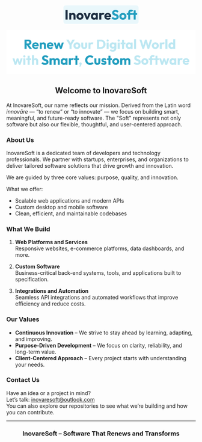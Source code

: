 <p align="center">
  <img src="https://github.com/InovareSoft/.github/blob/main/profile/images/InovareSoft-Logo.svg" alt="InovareSoft Logo" style="max-width: 200px; height: auto;" />
</p>

<p align="center">
  <img src="https://github.com/InovareSoft/.github/blob/main/profile/images/heroSection.svg" alt="Renew Your Digital World with Smart, Custom Software" />
</p>

<h2 align="center">Welcome to InovareSoft</h2>

At InovareSoft, our name reflects our mission. Derived from the Latin word <em>innovāre</em> — “to renew” or “to innovate” — we focus on building smart, meaningful, and future-ready software. The "Soft" represents not only software but also our flexible, thoughtful, and user-centered approach.


### About Us

InovareSoft is a dedicated team of developers and technology professionals. We partner with startups, enterprises, and organizations to deliver tailored software solutions that drive growth and innovation.

We are guided by three core values: purpose, quality, and innovation.

What we offer:

- Scalable web applications and modern APIs  
- Custom desktop and mobile software  
- Clean, efficient, and maintainable codebases

### What We Build

1. **Web Platforms and Services**  
   Responsive websites, e-commerce platforms, data dashboards, and more.

2. **Custom Software**  
   Business-critical back-end systems, tools, and applications built to specification.

3. **Integrations and Automation**  
   Seamless API integrations and automated workflows that improve efficiency and reduce costs.


### Our Values

- **Continuous Innovation** – We strive to stay ahead by learning, adapting, and improving.
- **Purpose-Driven Development** – We focus on clarity, reliability, and long-term value.
- **Client-Centered Approach** – Every project starts with understanding your needs.


### Contact Us

Have an idea or a project in mind?  
Let’s talk: [inovaresoft@outlook.com](mailto:inovaresoft@outlook.com)  
You can also explore our repositories to see what we’re building and how you can contribute.

---

<h3 align="center">InovareSoft – Software That Renews and Transforms</h3>
